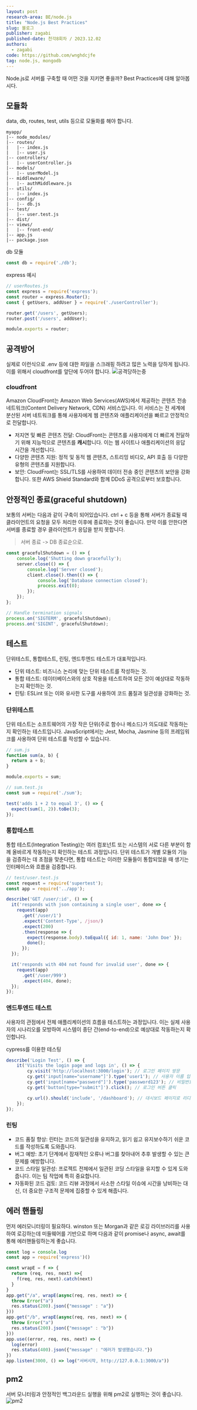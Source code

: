 ```yaml
---
layout: post
research-area: BE/node.js
title: "Node.js Best Practices"
slug: 블로그 
publisher: zagabi 
published-date: 천각8회차 / 2023.12.02
authors:
  - zagabi   
code: https://github.com/wnghdcjfe
tag: node.js, mongodb
---
```


Node.js로 서버를 구축할 때 어떤 것을 지키면 좋을까? Best Practices에 대해 알아봅시다.  

## 모듈화
data, db, routes, test, utils 등으로 모듈화를 해야 합니다.

```shell
myapp/
|-- node_modules/
|-- routes/
|   |-- index.js
|   |-- user.js
|-- controllers/
|   |-- userController.js
|-- models/
|   |-- userModel.js
|-- middleware/
|   |-- authMiddleware.js
|-- utils/
|   |-- index.js
|-- config/
|   |-- db.js
|-- test/
|   |-- user.test.js
|-- dist/ 
|-- views/
|   |-- front-end/ 
|-- app.js
|-- package.json

```

db 모듈
```js
const db = require('./db');
```

express 예시
```js
// userRoutes.js
const express = require('express');
const router = express.Router();
const { getUsers, addUser } = require('./userController');

router.get('/users', getUsers);
router.post('/users', addUser);

module.exports = router;

```

## 공격방어  
실제로 이런식으로 .env 등에 대한 파일을 스크래핑 하려고 많은 노력을 당하게 됩니다.
이를 위해서 cloudfront를 앞단에 두어야 합니다.
![공격당하는중](/assets/img/20231127/공격당하는중.png)

### cloudfront
Amazon CloudFront는 Amazon Web Services(AWS)에서 제공하는 콘텐츠 전송 네트워크(Content Delivery Network, CDN) 서비스입니다. 이 서비스는 전 세계에 분산된 서버 네트워크를 통해 사용자에게 웹 콘텐츠와 애플리케이션을 빠르고 안정적으로 전달합니다. 

 - 저지연 및 빠른 콘텐츠 전달: CloudFront는 콘텐츠를 사용자에게 더 빠르게 전달하기 위해 지능적으로 콘텐츠를 **캐시**합니다. 이는 웹 사이트나 애플리케이션의 응답 시간을 개선합니다.
 - 다양한 콘텐츠 지원: 정적 및 동적 웹 콘텐츠, 스트리밍 비디오, API 호출 등 다양한 유형의 콘텐츠를 지원합니다.
 - 보안: CloudFront는 SSL/TLS를 사용하여 데이터 전송 중인 콘텐츠의 보안을 강화합니다. 또한 AWS Shield Standard와 함께 DDoS 공격으로부터 보호합니다. 
 

## 안정적인 종료(graceful shutdown)
보통의 서버는 다음과 같이 구축이 되어있습니다. 
ctrl + c 등을 통해 서버가 종료될 때 클라이언트의 요청을 모두 처리한 이후에 종료하는 것이 좋습니다. 만약 이를 안한다면 서버를 종료할 경우 클라이언트가 응답을 받지 못합니다.  

> 서버 종료 -> DB 종료순으로.

```js
const gracefulShutdown = () => {
    console.log('Shutting down gracefully');
    server.close(() => {
        console.log('Server closed');
        client.close().then(() => {
            console.log('Database connection closed');
            process.exit(0);
        });
    });
};

// Handle termination signals
process.on('SIGTERM', gracefulShutdown);
process.on('SIGINT', gracefulShutdown);
```

## 테스트
단위테스트, 통합테스트, 린팅, 엔드투엔드 테스트가 대표적입니다. 
 - 단위 테스트: 비즈니스 논리에 맞는 단위 테스트를 작성하는 것.
 - 통합 테스트: 데이터베이스와의 상호 작용을 테스트하여 모든 것이 예상대로 작동하는지 확인하는 것.
 - 린팅: ESLint 또는 이와 유사한 도구를 사용하여 코드 품질과 일관성을 강화하는 것.

### 단위테스트
단위 테스트는 소프트웨어의 가장 작은 단위(주로 함수나 메소드)가 의도대로 작동하는지 확인하는 테스트입니다. JavaScript에서는 Jest, Mocha, Jasmine 등의 프레임워크를 사용하여 단위 테스트를 작성할 수 있습니다.
```js
// sum.js
function sum(a, b) {
  return a + b;
}

module.exports = sum;

// sum.test.js
const sum = require('./sum');

test('adds 1 + 2 to equal 3', () => {
  expect(sum(1, 2)).toBe(3);
});

```
### 통합테스트

통합 테스트(Integration Testing)는 여러 컴포넌트 또는 시스템의 서로 다른 부분이 함께 올바르게 작동하는지 확인하는 테스트 과정입니다. 단위 테스트가 개별 모듈의 기능을 검증하는 데 초점을 맞춘다면, 통합 테스트는 이러한 모듈들이 통합되었을 때 생기는 인터페이스와 흐름을 검증합니다.
```js
// test/user.test.js
const request = require('supertest');
const app = require('../app');

describe('GET /user/:id', () => {
  it('responds with json containing a single user', done => {
    request(app)
      .get('/user/1')
      .expect('Content-Type', /json/)
      .expect(200)
      .then(response => {
        expect(response.body).toEqual({ id: 1, name: 'John Doe' });
        done();
      });
  });

  it('responds with 404 not found for invalid user', done => {
    request(app)
      .get('/user/999')
      .expect(404, done);
  });
});
```


### 엔드투엔드 테스트
사용자의 관점에서 전체 애플리케이션의 흐름을 테스트하는 과정입니다. 이는 실제 사용자의 시나리오를 모방하여 시스템이 종단 간(end-to-end)으로 예상대로 작동하는지 확인합니다.

cypress를 이용한 테스팅
```js
describe('Login Test', () => {
    it('Visits the login page and logs in', () => {
        cy.visit('http://localhost:3000/login'); // 로그인 페이지 방문
        cy.get('input[name="username"]').type('user1'); // 사용자 이름 입력
        cy.get('input[name="password"]').type('password123'); // 비밀번호 입력
        cy.get('button[type="submit"]').click(); // 로그인 버튼 클릭

        cy.url().should('include', '/dashboard'); // 대시보드 페이지로 리디렉션되었는지 확인
    });
});
``` 
### 린팅
 - 코드 품질 향상: 린터는 코드의 일관성을 유지하고, 읽기 쉽고 유지보수하기 쉬운 코드를 작성하도록 도와줍니다.
 - 버그 예방: 초기 단계에서 잠재적인 오류나 버그를 찾아내어 추후 발생할 수 있는 큰 문제를 예방합니다.
 - 코드 스타일 일관성: 프로젝트 전체에서 일관된 코딩 스타일을 유지할 수 있게 도와줍니다. 이는 팀 작업에 특히 중요합니다.
 - 자동화된 코드 검토: 코드 리뷰 과정에서 사소한 스타일 이슈에 시간을 낭비하는 대신, 더 중요한 구조적 문제에 집중할 수 있게 해줍니다.


## 에러 핸들링
먼저 에러모니터링이 필요하다. winston 또는 Morgan과 같은 로깅 라이브러리를 사용하여 로깅하는데 미들웨어를 기반으로 하며 다음과 같이 promise나 async, await를 통해 에러핸들링하는게 좋습니다. 
```js
const log = console.log
const app = require('express')()

const wrapE = f => {
  return (req, res, next) =>{
    f(req, res, next).catch(next)
  }
} 
app.get("/a", wrapE(async(req, res, next) => {
  throw Error("a")
  res.status(200).json({"message" : "a"})
}))
app.get("/b", wrapE(async(req, res, next) => {
  throw Error("a")
  res.status(200).json({"message" : "b"})
})) 
app.use((error, req, res, next) => {
  log(error)
  res.status(400).json({"message" : "에러가 발생했습니다."})
}) 
app.listen(3000, () => log("서버시작, http://127.0.0.1:3000/a")) 
```


## pm2 
서버 모니터링과 안정적인 백그라운드 실행을 위해 pm2로 실행하는 것이 좋습니다. 
![pm2](https://pm2.io/images/home.gif) 